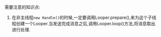需要注意的知识点:

1. 在非主线程`new Handle()`的时候,一定要调用Looper.prepare(),来为这个子线程创建一个Looper.当发送完成消息之后,调用Looper.loop()方法,将消息取出进行处理.

